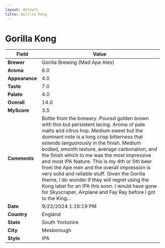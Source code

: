 ```yaml
---
layout: default
title: Gorilla Kong
---
```


# Gorilla Kong

| Field         | Value                                                                                                   |
|---------------|---------------------------------------------------------------------------------------------------------|
| **Brewer**    | Gorilla Brewing (Mad Ape Ales)                                                                                        |
| **Aroma**     | 6.0                                                                                         |
| **Appearance**| 4.0                                                                                    |
| **Taste**     | 7.0                                                                                         |
| **Palate**    | 4.0                                                                                        |
| **Overall**   | 14.0                                                                                       |
| **MyScore**   | 3.5                                                                                       |
| **Comments**  | Bottle from the brewery. Poured golden brown with thin but persistent lacing. Aroma of pale malts and citrus hop. Medium sweet but the dominant note is a long crisp bitterness that extends languorously in the finish. Medium bodied, smooth texture, average carbonation, and the finish which to me was the most impressive and most IPA feature. This is my 4th or 5th beer from the Ape men and the overall impression is very solid and reliable stuff. Given the Gorilla theme, I do wonder if they will regret using the Kong label for an IPA this soon. I would have gone for Skyscraper, Airplane and Fay Ray before I got to the King...                                                                                      |
| **Date**      | 9/22/2024 1:16:19 PM                                                                                          |
| **Country**   | England                                                                                       |
| **State**     | South Yorkshire                                                                                         |
| **City**      | Mexborough                                                                                          |
| **Style**     | IPA                                                                                         |
